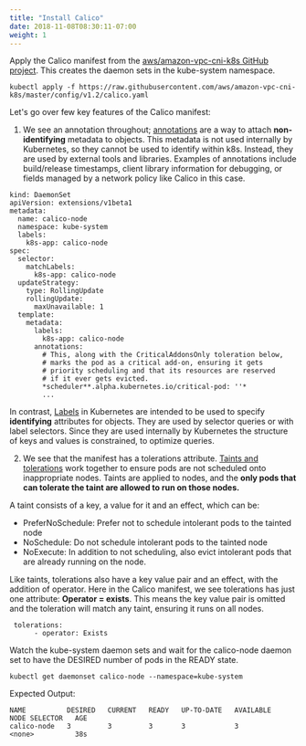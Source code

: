 ```yaml
---
title: "Install Calico"
date: 2018-11-08T08:30:11-07:00
weight: 1
---
```


Apply the Calico manifest from the [aws/amazon-vpc-cni-k8s GitHub project](https://github.com/aws/amazon-vpc-cni-k8s). This creates the daemon sets in the kube-system namespace.


```
kubectl apply -f https://raw.githubusercontent.com/aws/amazon-vpc-cni-k8s/master/config/v1.2/calico.yaml
```
Let's go over few key features of the Calico manifest:

1) We see an annotation throughout; [annotations](https://kubernetes.io/docs/concepts/overview/working-with-objects/annotations/) are a way to attach **non-identifying** metadata to objects. This metadata is not used internally by Kubernetes, so they cannot be used to identify within k8s. Instead, they are used by external tools and libraries. Examples of annotations include build/release timestamps, client library information for debugging, or fields managed by a network policy like Calico in this case.

```
kind: DaemonSet
apiVersion: extensions/v1beta1
metadata:
  name: calico-node
  namespace: kube-system
  labels:
    k8s-app: calico-node
spec:
  selector:
    matchLabels:
      k8s-app: calico-node
  updateStrategy:
    type: RollingUpdate
    rollingUpdate:
      maxUnavailable: 1
  template:
    metadata:
      labels:
        k8s-app: calico-node
      annotations:
        # This, along with the CriticalAddonsOnly toleration below,
        # marks the pod as a critical add-on, ensuring it gets
        # priority scheduling and that its resources are reserved
        # if it ever gets evicted.
        *scheduler**.alpha.kubernetes.io/critical-pod: ''*
        ...
```
In contrast, [Labels](https://kubernetes.io/docs/concepts/overview/working-with-objects/labels/#label-selectors) in Kubernetes are intended to be used to specify **identifying** attributes for objects. They are used by selector queries or with label selectors. Since they are used internally by Kubernetes the structure of keys and values is constrained, to optimize queries.


2) We see that the manifest has a tolerations attribute. [Taints and tolerations](https://kubernetes.io/docs/concepts/configuration/taint-and-toleration/) work together to ensure pods are not scheduled onto inappropriate nodes. Taints are applied to nodes, and the **only pods that can tolerate the taint are allowed to run on those nodes.** 

A taint consists of a key, a value for it and an effect, which can be:

* PreferNoSchedule: Prefer not to schedule intolerant pods to the tainted node
* NoSchedule: Do not schedule intolerant pods to the tainted node
* NoExecute: In addition to not scheduling, also evict intolerant pods that are already running on the node.
    
Like taints, tolerations also have a key value pair and an effect, with the addition of operator.
Here in the Calico manifest, we see tolerations has just one attribute: **Operator = exists**. This means the key value pair is omitted and the toleration will match any taint, ensuring it runs on all nodes.

```
 tolerations:
      - operator: Exists
```
Watch the kube-system daemon sets and wait for the calico-node daemon set to have the DESIRED number of pods in the READY state.

```
kubectl get daemonset calico-node --namespace=kube-system
```
Expected Output:

```
NAME          DESIRED   CURRENT   READY   UP-TO-DATE   AVAILABLE   NODE SELECTOR   AGE
calico-node   3         3         3       3            3           <none>          38s
```





